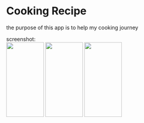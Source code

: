 # Cooking Recipe
the purpose of this app is to help my cooking journey <br>

screenshot: <br>
<image src="https://github.com/user-attachments/assets/2a9a4536-211b-40f0-a8f6-0183a3cfe76c" width=100, height=200>
<image src="https://github.com/user-attachments/assets/f973caa0-36f9-4fa2-9cb7-2d26138c24a5" width=100, height=200>
<image src="!https://github.com/user-attachments/assets/98e037de-1850-40bf-81da-6bb3ae096c99" width=100, height=200>
